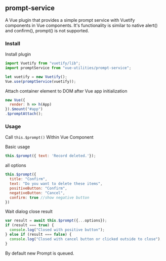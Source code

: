 ## prompt-service
A Vue plugin that provides a simple prompt service with Vuetify components in Vue components. It's functionality is similar to native alert() and confirm(), prompt() is not supported.

### Install
Install plugin
```JavaScript
import Vuetify from "vuetify/lib";
import promptService from "vue-utilities/prompt-service";

let vuetify = new Vuetify();
Vue.use(promptService(vuetify));
```
Attach container element to DOM after Vue app initialization
```JavaScript
new Vue({
  render: h => h(App)
}).$mount("#app")
.$promptAttach();
```
### Usage
Call `this.$prompt()` Within Vue Component

Basic usage
```JavaScript
this.$prompt({ text: 'Record deleted.'});
```
all options
```JavaScript
this.$prompt({
  title: "Confirm",
  text: "Do you want to delete these items",
  positiveButton: "Confirm",
  negativeButton: "Cancel",
  confirm: true //show negative button
})
```

Wait dialog close result
```JavaScript
var result = await this.$prompt({...options});
if (result === true) {
  console.log("Closed with positive button");
} else if (result === false) {
  console.log("Closed with cancel button or clicked outside to close");
}
```
By default new Prompt is queued.
